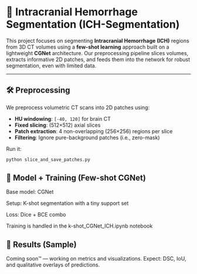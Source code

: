 # 🧠 Intracranial Hemorrhage Segmentation (ICH-Segmentation)

This project focuses on segmenting **Intracranial Hemorrhage (ICH)** regions from 3D CT volumes using a **few-shot learning** approach built on a lightweight **CGNet** architecture. Our preprocessing pipeline slices volumes, extracts informative 2D patches, and feeds them into the network for robust segmentation, even with limited data.

---

## 🛠️ Preprocessing

We preprocess volumetric CT scans into 2D patches using:

- **HU windowing**: `[-40, 120]` for brain CT
- **Fixed slicing**: (512×512) axial slices
- **Patch extraction**: 4 non-overlapping (256×256) regions per slice
- **Filtering**: Ignore pure-background patches (i.e., zero-mask)

Run it:
```bash
python slice_and_save_patches.py
```

## 🚀 Model + Training (Few-shot CGNet)
Base model: CGNet

Setup: K-shot segmentation with a tiny support set

Loss: Dice + BCE combo

Training is handled in the k-shot_CGNet_ICH.ipynb notebook

## 🧪 Results (Sample)
Coming soon™ — working on metrics and visualizations.
Expect: DSC, IoU, and qualitative overlays of predictions.

